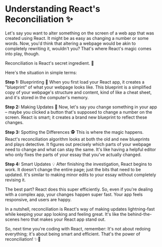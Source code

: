 # Understanding React's Reconciliation ✨

Let's say you want to alter something on the screen of a web app that was created using React. It might be as easy as changing a number or some words. Now, you'd think that altering a webpage would be akin to completely rewriting it, wouldn't you? That's where React's magic comes into play, though.

Reconciliation is React's secret ingredient. 🎩

Here's the situation in simple terms:

**Step 1:** Blueprinting 📝
When you first load your React app, it creates a "blueprint" of what your webpage looks like. This blueprint is a simplified copy of your webpage's structure and content, kind of like a cheat sheet, and it's stored in the computer's memory.

**Step 2:** Making Updates 🔄
Now, let's say you change something in your app – maybe you clicked a button that's supposed to change a number on the screen. React is smart; it creates a brand new blueprint to reflect these changes.

**Step 3:** Spotting the Differences 🕵️
This is where the magic happens. React's reconciliation algorithm looks at both the old and new blueprints and plays detective. It figures out precisely which parts of your webpage need to change and what can stay the same. It's like having a helpful editor who only fixes the parts of your essay that you've actually changed.

**Step 4:** Smart Updates 💡
After finishing the investigation, React begins to work. It doesn't change the entire page; just the bits that need to be updated. It's similar to making minor edits to your essay without completely revising it.

The best part? React does this super efficiently. So, even if you're dealing with a complex app, your changes happen super fast. Your app feels responsive, and users are happy.

In a nutshell, reconciliation is React's way of making updates lightning-fast while keeping your app looking and feeling great. It's like the behind-the-scenes hero that makes your React app stand out.

So, next time you're coding with React, remember: It's not about redoing everything; it's about being smart and efficient. That's the power of reconciliation! ✨🚀
